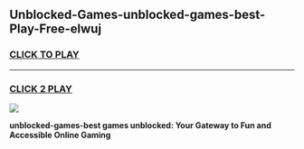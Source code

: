 
## Unblocked-Games-unblocked-games-best-Play-Free-elwuj
<h3>
<a href="https://premium76.site?title=unblocked-games-best&ref=17A">CLICK TO PLAY</a></h3>
<hr>

<h3>
<a href="https://premium76.site?title=unblocked-games-best&ref=17A">CLICK 2 PLAY</a>
  
</h3>

<a href="https://premium76.site?title=unblocked-games-best&ref=17A"><img src="https://clearcache.store/games.png"></a>


**unblocked-games-best games unblocked: Your Gateway to Fun and Accessible Online Gaming**
